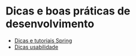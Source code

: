 # Dicas e boas práticas de desenvolvimento

* [Dicas e tutoriais Spring](Dicas-e-Tutoriais-Spring)
* [Dicas usabilidade](Dicas-Usabilidade)

